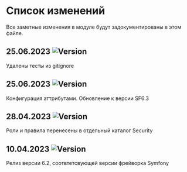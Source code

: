 # Список изменений

Все заметные изменения в модуле будут задокументированы в этом файле.

## 25.06.2023 ![Version](https://img.shields.io/badge/version-v6.3.1-blue)

Удалены тесты из gitignore

## 25.06.2023 ![Version](https://img.shields.io/badge/version-v6.3.0-blue)

Конфигурация аттрибутами. Обновление к версии SF6.3

## 28.04.2023 ![Version](https://img.shields.io/badge/version-v6.2.1-blue)

Роли и правила перенесены в отдельный каталог Security

## 10.04.2023 ![Version](https://img.shields.io/badge/version-v6.2.0-blue)

Релиз версии 6.2, соотвтетсвующей версии фрейворка Symfony


